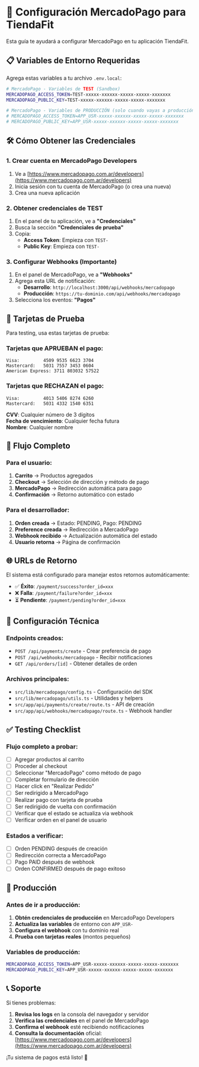 # 🚀 Configuración MercadoPago para TiendaFit

Esta guía te ayudará a configurar MercadoPago en tu aplicación TiendaFit.

## 📋 Variables de Entorno Requeridas

Agrega estas variables a tu archivo `.env.local`:

```bash
# MercadoPago - Variables de TEST (Sandbox)
MERCADOPAGO_ACCESS_TOKEN=TEST-xxxxx-xxxxxx-xxxxx-xxxxx-xxxxxxx
MERCADOPAGO_PUBLIC_KEY=TEST-xxxxx-xxxxxx-xxxxx-xxxxx-xxxxxxx

# MercadoPago - Variables de PRODUCCIÓN (solo cuando vayas a producción)
# MERCADOPAGO_ACCESS_TOKEN=APP_USR-xxxxx-xxxxxx-xxxxx-xxxxx-xxxxxxx
# MERCADOPAGO_PUBLIC_KEY=APP_USR-xxxxx-xxxxxx-xxxxx-xxxxx-xxxxxxx
```

## 🛠️ Cómo Obtener las Credenciales

### 1. Crear cuenta en MercadoPago Developers
1. Ve a [https://www.mercadopago.com.ar/developers](https://www.mercadopago.com.ar/developers)
2. Inicia sesión con tu cuenta de MercadoPago (o crea una nueva)
3. Crea una nueva aplicación

### 2. Obtener credenciales de TEST
1. En el panel de tu aplicación, ve a **"Credenciales"**
2. Busca la sección **"Credenciales de prueba"**
3. Copia:
   - **Access Token**: Empieza con `TEST-`
   - **Public Key**: Empieza con `TEST-`

### 3. Configurar Webhooks (Importante)
1. En el panel de MercadoPago, ve a **"Webhooks"**
2. Agrega esta URL de notificación:
   - **Desarrollo**: `http://localhost:3000/api/webhooks/mercadopago`
   - **Producción**: `https://tu-dominio.com/api/webhooks/mercadopago`
3. Selecciona los eventos: **"Pagos"**

## 🧪 Tarjetas de Prueba

Para testing, usa estas tarjetas de prueba:

### Tarjetas que APRUEBAN el pago:
```
Visa:         4509 9535 6623 3704
Mastercard:   5031 7557 3453 0604
American Express: 3711 803032 57522
```

### Tarjetas que RECHAZAN el pago:
```
Visa:         4013 5406 8274 6260
Mastercard:   5031 4332 1540 6351
```

**CVV**: Cualquier número de 3 dígitos  
**Fecha de vencimiento**: Cualquier fecha futura  
**Nombre**: Cualquier nombre  

## 🔄 Flujo Completo

### Para el usuario:
1. **Carrito** → Productos agregados
2. **Checkout** → Selección de dirección y método de pago
3. **MercadoPago** → Redirección automática para pago
4. **Confirmación** → Retorno automático con estado

### Para el desarrollador:
1. **Orden creada** → Estado: PENDING, Pago: PENDING
2. **Preference creada** → Redirección a MercadoPago
3. **Webhook recibido** → Actualización automática del estado
4. **Usuario retorna** → Página de confirmación

## 🌐 URLs de Retorno

El sistema está configurado para manejar estos retornos automáticamente:

- ✅ **Éxito**: `/payment/success?order_id=xxx`
- ❌ **Falla**: `/payment/failure?order_id=xxx`
- ⏳ **Pendiente**: `/payment/pending?order_id=xxx`

## 🔧 Configuración Técnica

### Endpoints creados:
- `POST /api/payments/create` - Crear preferencia de pago
- `POST /api/webhooks/mercadopago` - Recibir notificaciones
- `GET /api/orders/[id]` - Obtener detalles de orden

### Archivos principales:
- `src/lib/mercadopago/config.ts` - Configuración del SDK
- `src/lib/mercadopago/utils.ts` - Utilidades y helpers
- `src/app/api/payments/create/route.ts` - API de creación
- `src/app/api/webhooks/mercadopago/route.ts` - Webhook handler

## ✅ Testing Checklist

### Flujo completo a probar:
- [ ] Agregar productos al carrito
- [ ] Proceder al checkout
- [ ] Seleccionar "MercadoPago" como método de pago
- [ ] Completar formulario de dirección
- [ ] Hacer click en "Realizar Pedido"
- [ ] Ser redirigido a MercadoPago
- [ ] Realizar pago con tarjeta de prueba
- [ ] Ser redirigido de vuelta con confirmación
- [ ] Verificar que el estado se actualiza via webhook
- [ ] Verificar orden en el panel de usuario

### Estados a verificar:
- [ ] Orden PENDING después de creación
- [ ] Redirección correcta a MercadoPago
- [ ] Pago PAID después de webhook
- [ ] Orden CONFIRMED después de pago exitoso

## 🚨 Producción

### Antes de ir a producción:
1. **Obtén credenciales de producción** en MercadoPago Developers
2. **Actualiza las variables** de entorno con `APP_USR-`
3. **Configura el webhook** con tu dominio real
4. **Prueba con tarjetas reales** (montos pequeños)

### Variables de producción:
```bash
MERCADOPAGO_ACCESS_TOKEN=APP_USR-xxxxx-xxxxxx-xxxxx-xxxxx-xxxxxxx
MERCADOPAGO_PUBLIC_KEY=APP_USR-xxxxx-xxxxxx-xxxxx-xxxxx-xxxxxxx
```

## 📞 Soporte

Si tienes problemas:
1. **Revisa los logs** en la consola del navegador y servidor
2. **Verifica las credenciales** en el panel de MercadoPago
3. **Confirma el webhook** esté recibiendo notificaciones
4. **Consulta la documentación** oficial: [https://www.mercadopago.com.ar/developers](https://www.mercadopago.com.ar/developers)

¡Tu sistema de pagos está listo! 🎉